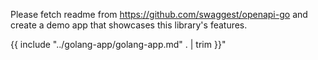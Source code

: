 Please fetch readme from https://github.com/swaggest/openapi-go and
create a demo app that showcases this library's features.

{{ include "../golang-app/golang-app.md" . | trim }}"

